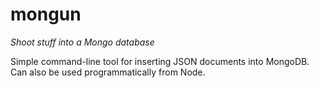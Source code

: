 # mongun

_Shoot stuff into a Mongo database_

Simple command-line tool for inserting JSON documents into MongoDB. Can also be used programmatically from Node.